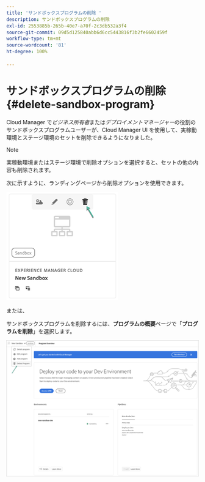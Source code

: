 ```yaml
---
title: 'サンドボックスプログラムの削除 '
description: サンドボックスプログラムの削除
exl-id: 2553885b-265b-40e7-a70f-2c3db532a3f4
source-git-commit: 09d5d125840abb6d6cc5443816f3b2fe6602459f
workflow-type: tm+mt
source-wordcount: '81'
ht-degree: 100%

---
```


# サンドボックスプログラムの削除 {#delete-sandbox-program}

Cloud Manager で&#x200B;*ビジネス所有者*&#x200B;または&#x200B;*デプロイメントマネージャー*&#x200B;の役割のサンドボックスプログラムユーザーが、Cloud Manager UI を使用して、実稼動環境とステージ環境のセットを削除できるようになりました。

>[!NOTE]
>実稼動環境またはステージ環境で削除オプションを選択すると、セットの他の内容も削除されます。

次に示すように、ランディングページから削除オプションを使用できます。

![](assets/delete-sandbox1.png)

または、

サンドボックスプログラムを削除するには、**プログラムの概要**&#x200B;ページで「**プログラムを削除**」を選択します。

![](assets/delete-sandbox2.png)
